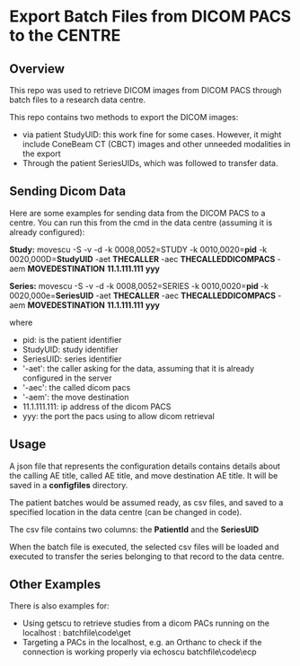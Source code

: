 # Export Batch Files from DICOM PACS to the CENTRE

## Overview

This repo was used to retrieve DICOM images from DICOM PACS through batch files to a research data centre.

This repo contains two methods to export the DICOM images:
- via patient StudyUID: this work fine for some cases. However, it might include ConeBeam CT (CBCT) images and other unneeded modalities in the export
- Through the patient SeriesUIDs, which was followed to transfer data.

## Sending Dicom Data 
Here are some examples for sending data from the DICOM PACS to a centre. You can run this from the cmd in the data centre (assuming it is already configured):

__Study:__ 
movescu -S -v -d -k 0008,0052=STUDY -k 0010,0020=__pid__ -k 0020,000D=__StudyUID__ -aet __THECALLER__ -aec __THECALLEDDICOMPACS__ -aem __MOVEDESTINATION__ __11.1.111.111__ __yyy__

__Series:__
movescu -S -v -d -k 0008,0052=SERIES -k 0010,0020=__pid__ -k 0020,000e=__SeriesUID__ -aet __THECALLER__ -aec __THECALLEDDICOMPACS__ -aem __MOVEDESTINATION__ __11.1.111.111__ __yyy__

where

- pid: is the patient identifier
- StudyUID: study identifier
- SeriesUID: series identifier
- '-aet': the caller asking for the data, assuming that it is already configured in the server
- '-aec': the called dicom pacs
- '-aem': the move destination
- 11.1.111.111: ip address of the dicom PACS
- yyy: the port the pacs using to allow dicom retrieval

## Usage

A json file that represents the configuration details contains details about the calling AE title, called AE title, and move destination AE title. It will be saved in a __configfiles__ directory.

The patient batches would be assumed ready, as csv files, and saved to a specified location in the data centre (can be changed in code).

The csv file contains two columns: the __PatientId__ and the __SeriesUID__

When the batch file is executed, the selected csv files will be loaded and executed to transfer the series belonging to that record to the data centre.


## Other Examples

There is also examples for:
- Using getscu to retrieve studies from a dicom PACs running on the localhost : batchfile\code\get
- Targeting a PACs in the localhost, e.g. an Orthanc to check if the connection is working properly via echoscu batchfile\code\ecp




